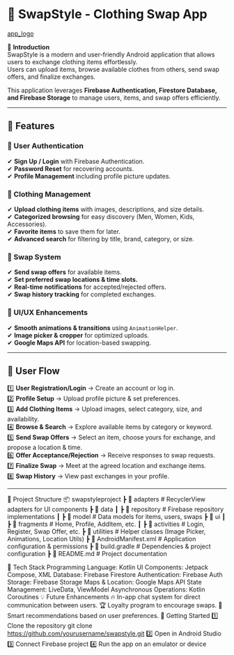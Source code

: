 # 👗 SwapStyle - Clothing Swap App 

[app_logo](photos/app_logo.png)

📌 **Introduction**  
SwapStyle is a modern and user-friendly Android application that allows users to exchange clothing items effortlessly.  
Users can upload items, browse available clothes from others, send swap offers, and finalize exchanges.

This application leverages **Firebase Authentication, Firestore Database, and Firebase Storage** to manage users, items, and swap offers efficiently.

---

## 🚀 Features

### 🔹 User Authentication
✔ **Sign Up / Login** with Firebase Authentication.  
✔ **Password Reset** for recovering accounts.  
✔ **Profile Management** including profile picture updates.

### 🔹 Clothing Management
✔ **Upload clothing items** with images, descriptions, and size details.  
✔ **Categorized browsing** for easy discovery (Men, Women, Kids, Accessories).  
✔ **Favorite items** to save them for later.  
✔ **Advanced search** for filtering by title, brand, category, or size.

### 🔹 Swap System
✔ **Send swap offers** for available items.  
✔ **Set preferred swap locations & time slots.**  
✔ **Real-time notifications** for accepted/rejected offers.  
✔ **Swap history tracking** for completed exchanges.

### 🔹 UI/UX Enhancements
✔ **Smooth animations & transitions** using `AnimationHelper`.  
✔ **Image picker & cropper** for optimized uploads.  
✔ **Google Maps API** for location-based swapping.

---

## 📲 User Flow

1️⃣ **User Registration/Login** → Create an account or log in.  
2️⃣ **Profile Setup** → Upload profile picture & set preferences.  
3️⃣ **Add Clothing Items** → Upload images, select category, size, and availability.  
4️⃣ **Browse & Search** → Explore available items by category or keyword.  
5️⃣ **Send Swap Offers** → Select an item, choose yours for exchange, and propose a location & time.  
6️⃣ **Offer Acceptance/Rejection** → Receive responses to swap requests.  
7️⃣ **Finalize Swap** → Meet at the agreed location and exchange items.  
8️⃣ **Swap History** → View past exchanges in your profile.

---

📂 Project Structure
📦 swapstyleproject
┣ 📂 adapters              # RecyclerView adapters for UI components
┣ 📂 data
┃ ┣ 📂 repository          # Firebase repository implementations
┃ ┣ 📂 model               # Data models for items, users, swaps
┣ 📂 ui
┃ ┣ 📂 fragments           # Home, Profile, AddItem, etc.
┃ ┣ 📂 activities          # Login, Register, Swap Offer, etc.
┣ 📂 utilities             # Helper classes (Image Picker, Animations, Location Utils)
┣ 📜 AndroidManifest.xml   # Application configuration & permissions
┣ 📜 build.gradle          # Dependencies & project configuration
┣ 📜 README.md             # Project documentation


🔧 Tech Stack
Programming Language: Kotlin
UI Components: Jetpack Compose, XML
Database: Firebase Firestore
Authentication: Firebase Auth
Storage: Firebase Storage
Maps & Location: Google Maps API
State Management: LiveData, ViewModel
Asynchronous Operations: Kotlin Coroutines
💡 Future Enhancements
🔥 In-app chat system for direct communication between users.
🏆 Loyalty program to encourage swaps.
📍 Smart recommendations based on user preferences.
🎉 Getting Started
1️⃣ Clone the repository
git clone https://github.com/yourusername/swapstyle.git
2️⃣ Open in Android Studio
3️⃣ Connect Firebase project
4️⃣ Run the app on an emulator or device


